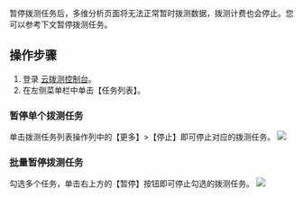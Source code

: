 ﻿暂停拨测任务后，多维分析页面将无法正常暂时拨测数据，拨测计费也会停止。您可以参考下文暂停拨测任务。

## 操作步骤
1. 登录 [云拨测控制台](https://console.cloud.tencent.com/cat)。
2. 在左侧菜单栏中单击【任务列表】。

### 暂停单个拨测任务
单击拨测任务列表操作列中的【更多】>【停止】即可停止对应的拨测任务。
![](https://main.qcloudimg.com/raw/ee7d18ebaad9ca674873dee553b86069.png)

### 批量暂停拨测任务
勾选多个任务，单击右上方的【暂停】按钮即可停止勾选的拨测任务。
![](https://main.qcloudimg.com/raw/dbb81c71519bbcae32068be0b9d13bb5.png)

